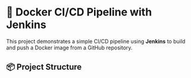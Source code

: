 # 🚀 Docker CI/CD Pipeline with Jenkins

This project demonstrates a simple CI/CD pipeline using **Jenkins** to build and push a Docker image from a GitHub repository.

## 📦 Project Structure


